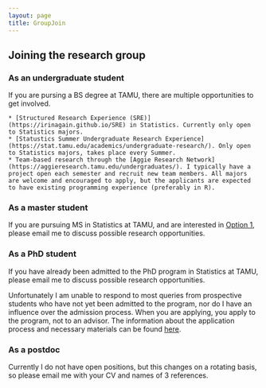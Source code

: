 ```yaml
---
layout: page
title: GroupJoin
---
```


## Joining the research group

### As an undergraduate student

If you are pursing a BS degree at TAMU, there are multiple opportunities to get involved.

	* [Structured Research Experience (SRE)](https://irinagain.github.io/SRE) in Statistics. Currently only open to Statistics majors.
	* [Statustics Summer Undergraduate Research Experience](https://stat.tamu.edu/academics/undergraduate-research/). Only open to Statistics majors, takes place every Summer.
	* Team-based research through the [Aggie Research Network](https://aggieresearch.tamu.edu/undergraduates/). I typically have a project open each semester and recruit new team members. All majors are welcome and encouraged to apply, but the applicants are expected to have existing programming experience (preferably in R).

### As a master student

If you are pursuing MS in Statistics at TAMU, and are interested in [Option 1](https://stat.tamu.edu/ms-statistics/), please email me to discuss possible research opportunities. 

### As a PhD student

If you have already been admitted to the PhD program in Statistics at TAMU, please email me to discuss possible research opportunities. 

Unfortunately I am unable to respond to most queries from prospective students who have not yet been admitted to the program, nor do I have an influence over the admission process.  When you are applying, you apply to the program, not to an advisor.
The information about the application process and necessary materials can be found [here](http://www.stat.tamu.edu/graduate-admissions/). 

### As a postdoc	

Currently I do not have open positions, but this changes on a rotating basis, so please email me with your CV and names of 3 references.


